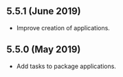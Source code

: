 5.5.1 (June 2019)
----------------

- Improve creation of applications.

5.5.0 (May 2019)
----------------

- Add tasks to package applications.
